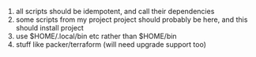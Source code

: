 1. all scripts should be idempotent, and call their dependencies
2. some scripts from my project project should probably be here, and this should install project
3. use $HOME/.local/bin etc rather than $HOME/bin
4. stuff like packer/terraform (will need upgrade support too)
